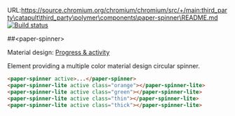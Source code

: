 URL:https://source.chromium.org/chromium/chromium/src/+/main:third_party\catapult\third_party\polymer\components\paper-spinner\README.md
[![Build status](https://travis-ci.org/PolymerElements/paper-spinner.svg?branch=master)](https://travis-ci.org/PolymerElements/paper-spinner)

##&lt;paper-spinner&gt;

Material design: [Progress & activity](https://www.google.com/design/spec/components/progress-activity.html)

Element providing a multiple color material design circular spinner.

<!---
```
<custom-element-demo>
  <template>
    <script src="../webcomponentsjs/webcomponents-lite.js"></script>
    <link rel="import" href="paper-spinner.html">
    <link rel="import" href="paper-spinner-lite.html">
    <style is="custom-style">
      paper-spinner, paper-spinner-lite {
        margin: 8px 8px 8px 0;
      }
      paper-spinner-lite.orange {
        --paper-spinner-color: var(--google-yellow-500);
      }
      paper-spinner-lite.green {
        --paper-spinner-color: var(--google-green-500);
      }
      paper-spinner-lite.thin {
        --paper-spinner-stroke-width: 1px;
      }
      paper-spinner-lite.thick {
        --paper-spinner-stroke-width: 6px;
      }
      #container {
        display: flex;
      }
    </style>
    <div id="container">    
      <next-code-block></next-code-block>
    </div>
  </template>
</custom-element-demo>
```
-->
```html
<paper-spinner active>...</paper-spinner>
<paper-spinner-lite active class="orange"></paper-spinner-lite>
<paper-spinner-lite active class="green"></paper-spinner-lite>
<paper-spinner-lite active class="thin"></paper-spinner-lite>
<paper-spinner-lite active class="thick"></paper-spinner-lite>
```
